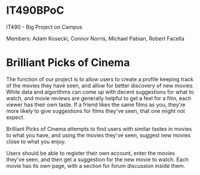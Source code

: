 # IT490BPoC
IT490 - Big Project on Campus

Members: Adam Kosecki, Connor Norris, Michael Pabian, Robert Facella

# Brilliant Picks of Cinema

The function of our project is to allow users to create a profile keeping track of the movies they have seen, and allow for better discovery of new movies. While data and algorithms can come up with decent suggestions for what to watch, and movie reviews are generally helpful to get a feel for a film, each viewer has their own taste. If a friend likes the same films as you, they're more likely to give suggestions for films they've seen, that one might not expect.

Brilliant Picks of Cinema attempts to find users with similar tastes in movies to what you have, and using the movies they've seen, suggest new movies close to what you enjoy.

Users should be able to register their own account, enter the movies they've seen, and then get a suggestion for the new movie to watch. Each movie has its own page, with a section for forum discussion inside them.
